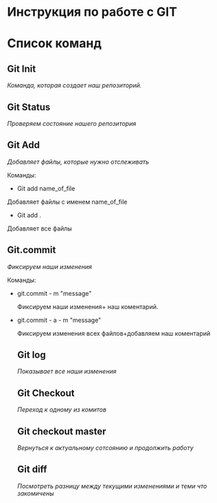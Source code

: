 # Инструкция по работе с GIT 

# Список команд

## Git Init 
*Команда, которая создает наш репозиторий.*

## Git Status
*Проверяем состояние нашего репозитория*

## Git Add 
*Добавляет файлы, которые нужно отслеживать*

Команды:
* Git add name_of_file

Добавляет файлы с именем name_of_file

* Git add .

Добавляет все файлы

## Git.commit
*Фиксируем наши изменения*

Команды:
* git.commit - m "message"

    Фиксируем наши изменения+ наш коментарий.

* git.commit - a - m "message"

    Фиксируем изменения всех файлов+добавляем наш коментарий

    ## Git log

    *Показывает все наши изменения*

    ## Git Checkout
    *Переход к одному из комитов*

    ## Git checkout master
    *Вернуться к актуальному сотсоянию и продолжить работу*

    ## Git diff
    *Посмотреть разницу между текущими изменениями и теми что закомичены*